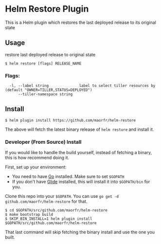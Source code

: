 # Helm Restore Plugin

This is a Helm plugin which restores the last deployed release to its original state

## Usage

restore last deployed release to original state

```
$ helm restore [flags] RELEASE_NAME
```

### Flags:

```
  -l, --label string              label to select tiller resources by (default "OWNER=TILLER,STATUS=DEPLOYED")
      --tiller-namespace string   
```

## Install

```
$ helm plugin install https://github.com/maorfr/helm-restore
```

The above will fetch the latest binary release of `helm restore` and install it.

### Developer (From Source) Install

If you would like to handle the build yourself, instead of fetching a binary,
this is how recommend doing it.

First, set up your environment:

- You need to have [Go](http://golang.org) installed. Make sure to set `$GOPATH`
- If you don't have [Glide](http://glide.sh) installed, this will install it into
  `$GOPATH/bin` for you.

Clone this repo into your `$GOPATH`. You can use `go get -d github.com/maorfr/helm-restore`
for that.

```
$ cd $GOPATH/src/github.com/maorfr/helm-restore
$ make bootstrap build
$ SKIP_BIN_INSTALL=1 helm plugin install $GOPATH/src/github.com/maorfr/helm-restore
```

That last command will skip fetching the binary install and use the one you
built.
